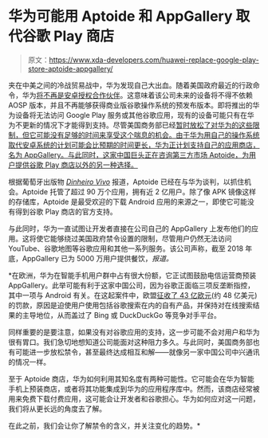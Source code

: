 # 华为可能用 Aptoide 和 AppGallery 取代谷歌 Play 商店

> 原文：<https://www.xda-developers.com/huawei-replace-google-play-store-aptoide-appgallery/>

夹在中美之间的冷战贸易战中，华为发现自己大出血。随着美国政府最近的行政命令，华为[将不再是安卓授权合作伙伴](https://www.xda-developers.com/google-revoke-huawei-android-ban-blacklist/)。这意味着该公司未来的设备将不得不依赖 AOSP 版本，并且不再能够获得商业版谷歌操作系统的预发布版本。即将推出的华为设备将无法访问 Google Play 服务或其他谷歌应用，现有的设备可能只有在华为不更新的情况下才能得到支持。尽管美国商务部已经[暂时放松了对华为的这些限制，但它可能没有足够的时间来享受这个喘息的机会。由于华为用自己的操作系统取代安卓系统的计划可能会比预期的时间更长，华为正计划支持自己的应用商店，名为 AppGallery。与此同时，这家中国巨头正在咨询第三方市场 Aptoide，为用户提供谷歌 Play 商店以外的另一种选择。](https://www.reuters.com/article/us-huawei-tech-usa-license-idUSKCN1SQ27T)

根据葡萄牙出版物 [*Dinheiro Vivo*](https://www.dinheirovivo.pt/empresas/empresa-portuguesa-aptoide-negoceia-com-huawei-para-ser-alternativa-a-google/) 报道，Aptoide 已经在与华为谈判，以抓住机会。Aptoide 托管了超过 90 万个应用，拥有近 2 亿用户。除了像 APK 镜像这样的存储库，Aptoide 是最受欢迎的下载 Android 应用的来源之一，即使它可能没有得到谷歌 Play 商店的官方支持。

与此同时，华为一直试图让开发者直接在公司自己的 AppGallery 上发布他们的应用。这将使它能够绕过美国政府禁令设置的限制，尽管用户仍然无法访问 YouTube、谷歌地图等谷歌应用和其他一系列服务。该公司声称，截至 2018 年底，AppGallery 已为 5000 万用户提供餐饮，[](https://www.bloomberg.com/news/articles/2019-05-21/huawei-s-smartphone-plans-imperiled-by-trump-administration-ban)*报道。*

 *在欧洲，华为在智能手机用户群中占有很大份额，它正试图鼓励电信运营商预装 AppGallery。此举可能有利于这家中国公司，因为谷歌正面临三项反垄断指控，其中一项与 Android 有关。在这起案件中，欧盟[征收了 43 亿欧元](https://www.xda-developers.com/google-fined-5-billion-eu/)(约 48 亿美元)的罚款，原因是迫使用户使用包括谷歌搜索在内的自有产品，并保持对在线搜索结果的主导地位，从而盖过了 Bing 或 DuckDuckGo 等竞争对手平台。

同样重要的是要注意，如果没有对谷歌应用的支持，这一步可能不会对用户和华为很有胃口。我们急切地想知道公司能面对这种阻力多久。与此同时，美国商务部也有可能进一步放松禁令，甚至最终达成相互和解——就像另一家中国公司中兴通讯的情况一样。

至于 Aptoide 商店，华为如何利用其知名度有两种可能性。它可能会在华为智能手机上预装商店，或者将其功能集成到华为的应用程序库中。然而，该商店经常被用来免费下载付费应用，这可能会让开发者和谷歌担心。华为如何应对这一问题，我们将从更长远的角度去了解。

在此之前，我们会让你了解禁令的含义，并关注变化的趋势。*